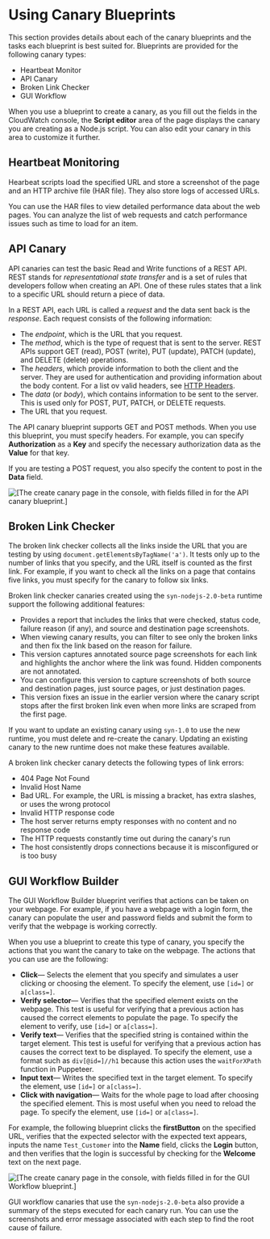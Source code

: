 # Using Canary Blueprints<a name="CloudWatch_Synthetics_Canaries_Blueprints"></a>

This section provides details about each of the canary blueprints and the tasks each blueprint is best suited for\. Blueprints are provided for the following canary types: 
+ Heartbeat Monitor
+ API Canary
+ Broken Link Checker
+ GUI Workflow

When you use a blueprint to create a canary, as you fill out the fields in the CloudWatch console, the **Script editor** area of the page displays the canary you are creating as a Node\.js script\. You can also edit your canary in this area to customize it further\.

## Heartbeat Monitoring<a name="CloudWatch_Synthetics_Canaries_Blueprints_Heartbeat"></a>

Hearbeat scripts load the specified URL and store a screenshot of the page and an HTTP archive file \(HAR file\)\. They also store logs of accessed URLs\. 

You can use the HAR files to view detailed performance data about the web pages\. You can analyze the list of web requests and catch performance issues such as time to load for an item\.

## API Canary<a name="CloudWatch_Synthetics_Canaries_Blueprints_API"></a>

API canaries can test the basic Read and Write functions of a REST API\. REST stands for *representational state transfer* and is a set of rules that developers follow when creating an API\. One of these rules states that a link to a specific URL should return a piece of data\.

In a REST API, each URL is called a *request* and the data sent back is the *response*\. Each request consists of the following information:
+ The *endpoint*, which is the URL that you request\.
+ The *method*, which is the type of request that is sent to the server\. REST APIs support GET \(read\), POST \(write\), PUT \(update\), PATCH \(update\), and DELETE \(delete\) operations\.
+ The *headers*, which provide information to both the client and the server\. They are used for authentication and providing information about the body content\. For a list ov valid headers, see [HTTP Headers](https://developer.mozilla.org/en-US/docs/Web/HTTP/Headers)\.
+ The *data* \(or *body*\), which contains information to be sent to the server\. This is used only for POST, PUT, PATCH, or DELETE requests\.
+ The URL that you request\.

The API canary blueprint supports GET and POST methods\. When you use this blueprint, you must specify headers\. For example, you can specify **Authorization** as a **Key** and specify the necessary authorization data as the **Value** for that key\.

If you are testing a POST request, you also specify the content to post in the **Data** field\.

![\[The create canary page in the console, with fields filled in for the API canary blueprint.\]](http://docs.aws.amazon.com/AmazonCloudWatch/latest/monitoring/images/canary_create_api_checker.PNG)

## Broken Link Checker<a name="CloudWatch_Synthetics_Canaries_Blueprints_Broken_Links"></a>

The broken link checker collects all the links inside the URL that you are testing by using `document.getElementsByTagName('a')`. It tests only up to the number of links that you specify, and the URL itself is counted as the first link\. For example, if you want to check all the links on a page that contains five links, you must specify for the canary to follow six links\.

Broken link checker canaries created using the `syn-nodejs-2.0-beta` runtime support the following additional features:
+ Provides a report that includes the links that were checked, status code, failure reason \(if any\), and source and destination page screenshots\.
+ When viewing canary results, you can filter to see only the broken links and then fix the link based on the reason for failure\.
+ This version captures annotated source page screenshots for each link and highlights the anchor where the link was found\. Hidden components are not annotated\.
+ You can configure this version to capture screenshots of both source and destination pages, just source pages, or just destination pages\.
+ This version fixes an issue in the earlier version where the canary script stops after the first broken link even when more links are scraped from the first page\.

If you want to update an existing canary using `syn-1.0` to use the new runtime, you must delete and re\-create the canary\. Updating an existing canary to the new runtime does not make these features available\.

A broken link checker canary detects the following types of link errors:
+ 404 Page Not Found
+ Invalid Host Name
+ Bad URL\. For example, the URL is missing a bracket, has extra slashes, or uses the wrong protocol
+ Invalid HTTP response code
+ The host server returns empty responses with no content and no response code
+ The HTTP requests constantly time out during the canary's run
+ The host consistently drops connections because it is misconfigured or is too busy

## GUI Workflow Builder<a name="CloudWatch_Synthetics_Canaries_Blueprints_GUI_Workflow"></a>

The GUI Workflow Builder blueprint verifies that actions can be taken on your webpage\. For example, if you have a webpage with a login form, the canary can populate the user and password fields and submit the form to verify that the webpage is working correctly\.

When you use a blueprint to create this type of canary, you specify the actions that you want the canary to take on the webpage\. The actions that you can use are the following:
+ **Click**— Selects the element that you specify and simulates a user clicking or choosing the element\. To specify the element, use `[id=]` or `a[class=]`\.
+ **Verify selector**— Verifies that the specified element exists on the webpage\. This test is useful for verifying that a previous action has caused the correct elements to populate the page\. To specify the element to verify, use `[id=]` or `a[class=]`\.
+ **Verify text**— Verifies that the specified string is contained within the target element\. This test is useful for verifying that a previous action has causes the correct text to be displayed\. To specify the element, use a format such as `div[@id=]//h1` because this action uses the `waitForXPath` function in Puppeteer\.
+ **Input text**— Writes the specified text in the target element\. To specify the element, use `[id=]` or `a[class=]`\.
+ **Click with navigation**— Waits for the whole page to load after choosing the specified element\. This is most useful when you need to reload the page\. To specify the element, use `[id=]` or `a[class=]`\.

For example, the following blueprint clicks the **firstButton** on the specified URL, verifies that the expected selector with the expected text appears, inputs the name `Test_Customer` into the **Name** field, clicks the **Login** button, and then verifies that the login is successful by checking for the **Welcome** text on the next page\.

![\[The create canary page in the console, with fields filled in for the GUI Workflow blueprint.\]](http://docs.aws.amazon.com/AmazonCloudWatch/latest/monitoring/images/canary_create_gui_workflow.PNG)

GUI workflow canaries that use the `syn-nodejs-2.0-beta` also provide a summary of the steps executed for each canary run\. You can use the screenshots and error message associated with each step to find the root cause of failure\.
